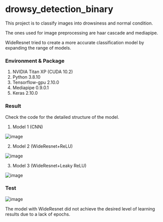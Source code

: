 # drowsy_detection_binary

This project is to classify images into drowsiness and normal condition.

The ones used for image preprocessing are haar cascade and mediapipe.

WideResnet tried to create a more accurate classification model by expanding the range of models.

### Environment & Package
1. NVIDIA Titan XP (CUDA 10.2)
2. Python 3.8.10
3. Tensorflow-gpu 2.10.0
4. Mediapipe 0.9.0.1
5. Keras 2.10.0

### Result

Check the code for the detailed structure of the model.

1. Model 1 (CNN)
   
![image](https://github.com/kmg0157/drowsy_detection_binary/assets/102772772/d61ab8ba-6d22-4197-b020-563e92b4c62f)

2. Model 2 (WideResnet+ReLU)

![image](https://github.com/kmg0157/drowsy_detection_binary/assets/102772772/c7e5a23e-0a1d-4850-b1db-4da7c4ded29d)

3. Model 3 (WideResnet+Leaky ReLU)

![image](https://github.com/kmg0157/drowsy_detection_binary/assets/102772772/0fc945c0-6936-4f88-a1d0-00b0e317fa25)

### Test
![image](https://github.com/kmg0157/drowsy_detection_binary/assets/102772772/a290e083-2124-4273-bf3b-cae32fe86d5f)

The model with WideResnet did not achieve the desired level of learning results due to a lack of epochs.
